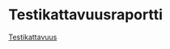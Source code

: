 # Testikattavuusraportti

[Testikattavuus](./Users/Mirka/mazeProject/labyrintit/target/site/jacoco/index.html)
